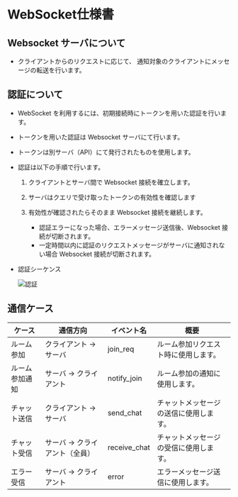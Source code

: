 # WebSocket仕様書

## Websocket サーバについて

- クライアントからのリクエストに応じて、
  通知対象のクライアントにメッセージの転送を行います。

## 認証について

- WebSocket を利用するには、初期接続時にトークンを用いた認証を行います。
- トークンを用いた認証は Websocket サーバにて行います。
- トークンは別サーバ（API）にて発行されたものを使用します。
- 認証は以下の手順で行います。

  1. クライアントとサーバ間で Websocket 接続を確立します。
  2. サーバはクエリで受け取ったトークンの有効性を確認します
  3. 有効性が確認されたらそのまま Websocket 接続を継続します。

     - 認証エラーになった場合、エラーメッセージ送信後、Websocket 接続が切断されます。
     - 一定時間以内に認証のリクエストメッセージがサーバに通知されない場合 Websocket 接続が切断されます。

- 認証シーケンス

  ![認証](https://github.com/taniwhy/mochi-match-rest/blob/doc/out/websocket/%E8%AA%8D%E8%A8%BC/%E8%AA%8D%E8%A8%BC.png?raw=true)

## 通信ケース

| ケース         | 通信方向                       | イベント名   | 概要                                   |
| -------------- | ------------------------------ | ------------ | -------------------------------------- |
| ルーム参加     | クライアント -> サーバ         | join_req     | ルーム参加リクエスト時に使用します。   |
| ルーム参加通知 | サーバ -> クライアント         | notify_join  | ルーム参加の通知に使用します。         |
| チャット送信   | クライアント -> サーバ         | send_chat    | チャットメッセージの送信に使用します。 |
| チャット受信   | サーバ -> クライアント（全員） | receive_chat | チャットメッセージの受信に使用します。 |
| エラー受信     | サーバ -> クライアント         | error        | エラーメッセージ送信に使用します。     |